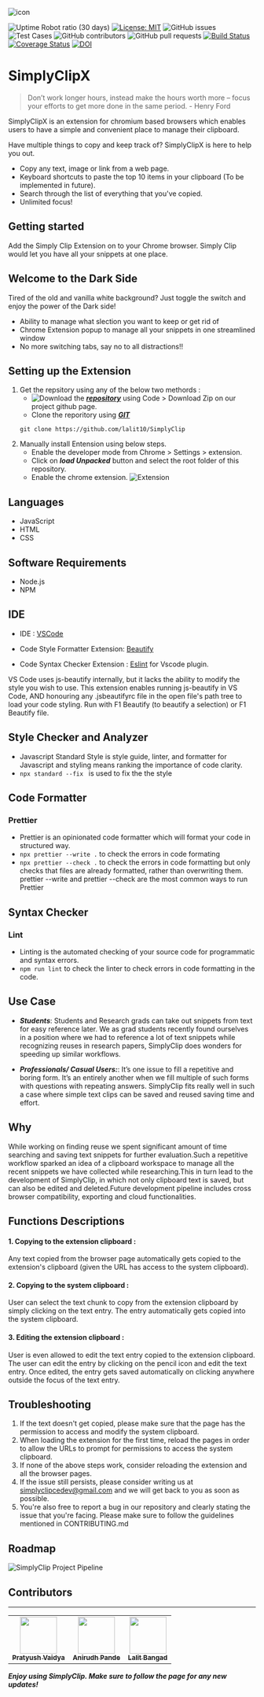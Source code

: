 
![icon](https://github.com/lalit10/SimplyClip/blob/main/images/paper-clip_32.png)

![Uptime Robot ratio (30 days)](https://img.shields.io/uptimerobot/ratio/m789313708-ea25af592e8a7a84c009055e)
[![License: MIT](https://img.shields.io/badge/License-MIT-yellow.svg)](https://opensource.org/licenses/MIT)
![GitHub issues](https://img.shields.io/github/issues/lalit10/SimplyClip)
![Test Cases](https://img.shields.io/badge/tests-passing-green)
![GitHub contributors](https://img.shields.io/github/contributors/lalit10/SimplyClip)
![GitHub pull requests](https://img.shields.io/github/issues-pr/lalit10/SimplyClip)
[![Build Status](https://app.travis-ci.com/lalit10/SimplyClip.svg?branch=main)](https://app.travis-ci.com/lalit10/SimplyClip)
[![Coverage Status](https://coveralls.io/repos/github/lalit10/SimplyClip/badge.svg?branch=main)](https://coveralls.io/github/lalit10/SimplyClip?branch=main)
[![DOI](https://zenodo.org/badge/DOI/10.5281/zenodo.5542732.svg)](https://doi.org/10.5281/zenodo.5542732)

# SimplyClipX

<placeholder builds>
<placeholder doi>
<placeholder tests>
 

> Don’t work longer hours, instead make the hours worth more – focus your efforts to get more done in the same period. - Henry Ford


SimplyClipX is an extension for chromium based browsers which enables users to have a simple and convenient place to manage their clipboard.
    
Have multiple things to copy and keep track of? SimplyClipX is here to help you out.

- Copy any text, image or link from a web page.
- Keyboard shortcuts to paste the top 10 items in your clipboard (To be implemented in future).
- Search through the list of everything that you've copied.
- Unlimited focus!
 
<placeholder UI-gif>
    

<!-- https://user-images.githubusercontent.com/11155124/135507262-f26999c1-83b6-4225-9073-6b654ff6d7c0.mp4 -->
 

## Getting started

Add the Simply Clip Extension on to your Chrome browser.
<placeholder theme-switch-gif>
Simply Clip would let you have all your snippets at one place.

## Welcome to the Dark Side

Tired of the old and vanilla white background? Just toggle the switch and enjoy the power of the Dark side!
<placeholder theme-switch-gif>

     
- Ability to manage what slection you want to keep or get rid of
- Chrome Extension popup to manage all your snippets in one streamlined window
- No more switching tabs, say no to all distractions!!

## Setting up the Extension

1.  Get the repsitory using any of the below two methords :
    - ![Download](https://github.com/lalit10/SimplyClip/blob/main/Docs/images/download-2.png) the ***[repository](https://github.com/lalit10/SimplyClip)*** using Code > Download Zip on our project github page.
    - Clone the reporitory using  ***[GIT](https://git-scm.com)*** 
    ```
    git clone https://github.com/lalit10/SimplyClip
    ```
1. Manually install Entension using below steps.
    - Enable the developer mode from Chrome > Settings > extension.
    - Click on ***load Unpacked*** button and select the root folder of this repository.
    - Enable the chrome extension. 
![Extension](https://github.com/lalit10/SimplyClip/blob/main/Docs/images/Extensions.png)

## Languages

- JavaScript
- HTML
- CSS

## Software Requirements

- Node.js
- NPM

## IDE 

- IDE : [VSCode](https://code.visualstudio.com/)

- Code Style Formatter Extension: [Beautify](https://marketplace.visualstudio.com/items?itemName=HookyQR.beautify)

- Code Syntax Checker Extension : [Eslint](https://https://marketplace.visualstudio.com/items?itemName=dbaeumer.vscode-eslint) for Vscode plugin.

VS Code uses js-beautify internally, but it lacks the ability to modify the style you wish to use. This extension enables running js-beautify in VS Code, AND honouring any .jsbeautifyrc file in the open file's path tree to load your code styling. Run with F1 Beautify (to beautify a selection) or F1 Beautify file.

## Style Checker and Analyzer 

- Javascript Standard Style is style guide, linter, and formatter for Javascript and styling means ranking the importance of code clarity.
- `npx standard --fix ` is used to fix the the style 

## Code Formatter 

### Prettier 
- Prettier is an opinionated code formatter which will format your code in structured way.
- `npx prettier --write .` to check the errors in code formating
- `npx prettier --check .` to check the errors in code formatting but only checks that files are already formatted, rather than overwriting them.
prettier --write and prettier --check are the most common ways to run Prettier

## Syntax Checker 

### Lint
- Linting is the automated checking of your source code for programmatic and syntax errors.
- `npm run lint` to check the linter to check errors in code formatting in the code.


## Use Case 
* ***Students***: Students and Research grads can take out snippets from text for easy reference later. We as grad students recently found ourselves in a position where we had to reference a lot of text snippets while recognizing reuses in research papers, SimplyClip does wonders for speeding up similar workflows.

* ***Professionals/ Casual Users:***: It’s one issue to fill a repetitive and boring form. It’s an entirely another when we fill multiple of such forms with questions with repeating answers. SimplyClip fits really well in such a case where simple text clips can be saved and reused saving time and effort.

## Why
While working on finding reuse we spent significant amount of time searching and saving text snippets for further evaluation.Such a repetitive workflow sparked an idea of a clipboard workspace to manage all the recent snippets we have collected while researching.This in turn lead to the development of SimplyClip, in which not only clipboard text is saved, but can also be edited and deleted.Future development pipeline includes cross browser compatibility, exporting and cloud functionalities.

## Functions Descriptions
#### 1. Copying to the extension clipboard :
Any text copied from the browser page automatically gets copied to the extension's clipboard (given the URL has access to the system clipboard).
#### 2. Copying to the system clipboard :
User can select the text chunk to copy from the extension clipboard by simply clicking on the text entry. The entry automatically gets copied into the system clipboard.
#### 3. Editing the extension clipboard :
User is even allowed to edit the text entry copied to the extension clipboard. The user can edit the entry by clicking on the pencil icon and edit the text entry. Once edited, the entry gets saved automatically on clicking anywhere outside the focus of the text entry.

## Troubleshooting
1) If the text doesn't get copied, please make sure that the page has the permission to access and modify the system clipboard.
2) When loading the extension for the first time, reload the pages in order to allow the URLs to prompt for permissions to access the system clipboard.
3) If none of the above steps work, consider reloading the extension and all the browser pages.
4) If the issue still persists, please consider writing us at simplyclipcedev@gmail.com and we will get back to you as soon as possible.
5) You're also free to report a bug in our repository and clearly stating the issue that you're facing. Please make sure to follow the guidelines mentioned in CONTRIBUTING.md

## Roadmap
 
 ![SimplyClip Project Pipeline](https://user-images.githubusercontent.com/11155124/135507724-86cb9b93-e0c5-4188-8688-7f12ff4c6d96.png)


## Contributors
---
<table>
  <tr>
    <td align="center"><a href="https://github.com/Pratyush1184"><img src="https://avatars.githubusercontent.com/u/20305094?v=4" width="75px;" alt=""/><br /><sub><b>Pratyush Vaidya</b></sub></a></td>
    <td align="center"><a href="https://github.com/apande95"><img src="https://avatars.githubusercontent.com/u/11155124?v=4" width="75px;" alt=""/><br /><sub><b>Anirudh Pande</b></sub></a><br /></td>
    <td align="center"><a href="https://github.com/lalit10"><img src="https://avatars.githubusercontent.com/u/25183992?v=4" width="75px;" alt=""/><br /><sub><b>Lalit Bangad</b></sub></a><br /></td>
  </tr>
</table>

***Enjoy using SimplyClip. Make sure to follow the page for any new updates!*** 
